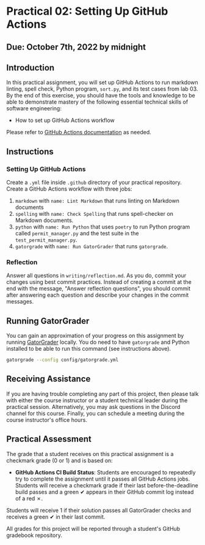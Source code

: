 # Practical 02: Setting Up GitHub Actions

## Due: October 7th, 2022 by midnight

## Introduction

In this practical assignment, you will set up GitHub Actions to run markdown linting, spell check, Python program, `sort.py`, and its test cases from lab 03\. By the end of this exercise, you should have the tools and knowledge to be able to demonstrate mastery of the following essential technical skills of software engineering:

- How to set up GitHub Actions workflow

Please refer to [GitHub Actions documentation](https://docs.github.com/en/actions/learn-github-actions) as needed.

## Instructions

### Setting Up GitHub Actions

Create a `.yml` file inside `.github` directory of your practical repository. Create a GitHub Actions workflow with three jobs:

1. `markdown` with `name: Lint Markdown` that runs linting on Markdown documents
2. `spelling` with `name: Check Spelling` that runs spell-checker on Markdown documents.
3. `python` with `name: Run Python` that uses `poetry` to run Python program called `permit_manager.py` and the test suite in the `test_permit_manager.py`.
4. `gatorgrade` with `name: Run GatorGrader` that runs `gatorgrade`.

### Reflection

Answer all questions in `writing/reflection.md`. As you do, commit your changes using best commit practices. Instead of creating a commit at the end with the message, "Answer reflection questions", you should commit after answering each question and describe your changes in the commit messages.

## Running GatorGrader

You can gain an approximation of your progress on this assignment by running [GatorGrader](https://github.com/GatorEducator/gatorgrader) locally. You do need to have `gatorgrade` and Python installed to be able to run this command (see instructions above).

```bash
gatorgrade --config config/gatorgrade.yml
```

## Receiving Assistance

If you are having trouble completing any part of this project, then please talk with either the course instructor or a student technical leader during the practical session. Alternatively, you may ask questions in the Discord channel for this course. Finally, you can schedule a meeting during the course instructor's office hours.

## Practical Assessment

The grade that a student receives on this practical assignment is a checkmark grade (0 or 1) and is based on:

- **GitHub Actions CI Build Status**: Students are encouraged to repeatedly try to complete the assignment until it passes all GitHub Actions jobs. Students will receive a checkmark grade if their last before-the-deadline build passes and a green ✔ appears in their GitHub commit log instead of a red ✗.

Students will receive 1 if their solution passes all GatorGrader checks and receives a green ✔ in their last commit.

All grades for this project will be reported through a student's GitHub gradebook repository.
